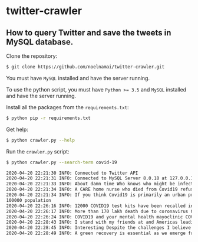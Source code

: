 # twitter-crawler

## How to query Twitter and save the tweets in MySQL database.

Clone the repository:

```bash
$ git clone https://github.com/noelnamai/twitter-crawler.git
```

You must have `MySQL` installed and have the server running.

To use the python script, you must have `Python >= 3.5` and `MySQL` installed and have the server running.

Install all the packages from the `requirements.txt`:

```bash
$ python pip -r requirements.txt
```

Get help:

```bash
$ python crawler.py --help
```

Run the `crawler.py` script:

```bash
$ python crawler.py --search-term covid-19

2020-04-20 22:21:30 INFO: Connected to Twitter API
2020-04-20 22:21:31 INFO: Connected to MySQL Server 8.0.18 at 127.0.0.1:3306
2020-04-20 22:21:33 INFO: About damn time Who knows who might be infected with the COVID19 virus The last thing we need is more sick people filling up our hospitals
2020-04-20 22:21:34 INFO: A CARE home nurse who died from Covid19 refused to retire at the start of the outbreak after vowing to look after the elderly residentsRahima Bibi Sidhanee 68 was working until the point she fel More at covid19 frontliner frontlineheroes
2020-04-20 22:21:34 INFO: If you think Covid19 is primarily an urban problem take a careful look around this map Look at some of the counties in Iowa Kansas and Georgia This is based on the number of cases per
100000 population
2020-04-20 22:26:16 INFO: 12000 COVID19 test kits have been recalled in Washington due to possible contamination
2020-04-20 22:26:17 INFO: More than 170 lakh death due to coronavirus COVID19 globally France death toll cross 20000 World News
2020-04-20 22:26:24 INFO: COVID19 and your mental health mayoclinic COVID19
2020-04-20 22:28:43 INFO: I stand with my friends at and Americas leading research universities as they take the fight to Covid19 in our labs and hospitals ProudToBeOnTheirTeam
2020-04-20 22:28:45 INFO: Interesting Despite the challenges I believe this would be a good investment for hospitals
2020-04-20 22:28:49 INFO: A green recovery is essential as we emerge from the Covid19 crisis Aligning economic stimulus and policy packages with climate goals is crucial for a longterm viable and healthy economy
```